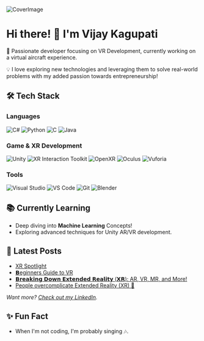 ![CoverImage](https://github.com/user-attachments/assets/41a3fe9e-73c3-48a0-be88-084298b98e65)
# Hi there! 👋 I'm Vijay Kagupati

🚀 Passionate developer focusing on VR Development, currently working on a virtual aircraft experience. 

💡 I love exploring new technologies and leveraging them to solve real-world problems with my added passion towards entrepreneurship!

## 🛠 Tech Stack

### **Languages**
![C#](https://img.shields.io/badge/C%23-239120?style=for-the-badge&logo=csharp&logoColor=white)
![Python](https://img.shields.io/badge/Python-3776AB?style=for-the-badge&logo=python&logoColor=white)
![C](https://img.shields.io/badge/C-A8B9CC?style=for-the-badge&logo=c&logoColor=black)
![Java](https://img.shields.io/badge/Java-007396?style=for-the-badge&logo=java&logoColor=white)

### **Game & XR Development**
![Unity](https://img.shields.io/badge/Unity-100000?style=for-the-badge&logo=unity&logoColor=white)
![XR Interaction Toolkit](https://img.shields.io/badge/XR_Interaction_Toolkit-0769AD?style=for-the-badge&logo=unity&logoColor=white)
![OpenXR](https://img.shields.io/badge/OpenXR-5C2D91?style=for-the-badge&logo=openxr&logoColor=white)
![Oculus](https://img.shields.io/badge/Oculus-1C1E20?style=for-the-badge&logo=oculus&logoColor=white)
![Vuforia](https://img.shields.io/badge/Vuforia-009688?style=for-the-badge&logo=vuforia&logoColor=white)


### **Tools**
![Visual Studio](https://img.shields.io/badge/Visual_Studio-5C2D91?style=for-the-badge&logo=visualstudio&logoColor=white)
![VS Code](https://img.shields.io/badge/VS_Code-007ACC?style=for-the-badge&logo=visualstudiocode&logoColor=white)
![Git](https://img.shields.io/badge/Git-F05032?style=for-the-badge&logo=git&logoColor=white)
![Blender](https://img.shields.io/badge/Blender-F5792A?style=for-the-badge&logo=blender&logoColor=white)

## 📚 Currently Learning

- Deep diving into **Machine Learning** Concepts!
- Exploring advanced techniques for Unity AR/VR development.

## 📝 Latest Posts
<!-- POST-LIST:START -->
- [XR Spotlight](https://www.linkedin.com/posts/vijaykagupati_xr-spotlight-edition-1-vijay-kagupati-activity-7290634651319066625-BipA)
- [𝗕eginners Guide to VR](https://www.linkedin.com/posts/vijaykagupati_beginners-guide-to-vr-activity-7287612440786149376-MQf6)
- [𝗕𝗿𝗲𝗮𝗸𝗶𝗻𝗴 𝗗𝗼𝘄𝗻 𝗘𝘅𝘁𝗲𝗻𝗱𝗲𝗱 𝗥𝗲𝗮𝗹𝗶𝘁𝘆 (𝗫𝗥): AR, VR, MR, and More!](https://www.linkedin.com/posts/vijaykagupati_arvrmr-vijay-kagupati-activity-7251189118099955712-Dxai)
- [People overcomplicate Extended Reality (XR) 🤯](https://www.linkedin.com/posts/vijaykagupati_extendedreality-xr-augmentedreality-activity-7249285434327851008-_AkV)
<!-- POST-LIST:END -->

_Want more? [Check out my LinkedIn](https://www.linkedin.com/in/vijaykagupati/)._

## ✨ Fun Fact

- When I'm not coding, I'm probably singing 🎶.


